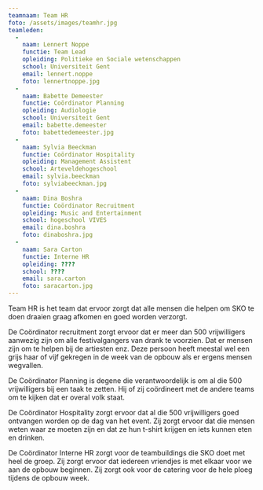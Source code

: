 ```yaml
---
teamnaam: Team HR
foto: /assets/images/teamhr.jpg
teamleden:
  -
    naam: Lennert Noppe
    functie: Team Lead
    opleiding: Politieke en Sociale wetenschappen
    school: Universiteit Gent
    email: lennert.noppe
    foto: lennertnoppe.jpg
  -
    naam: Babette Demeester
    functie: Coördinator Planning
    opleiding: Audiologie
    school: Universiteit Gent
    email: babette.demeester
    foto: babettedemeester.jpg
  -
    naam: Sylvia Beeckman
    functie: Coördinator Hospitality
    opleiding: Management Assistent
    school: Arteveldehogeschool
    email: sylvia.beeckman
    foto: sylviabeeckman.jpg
  -
    naam: Dina Boshra
    functie: Coördinator Recruitment
    opleiding: Music and Entertainment
    school: hogeschool VIVES
    email: dina.boshra
    foto: dinaboshra.jpg
  -
    naam: Sara Carton
    functie: Interne HR
    opleiding: ????
    school: ????
    email: sara.carton
    foto: saracarton.jpg
---
```


Team HR is het team dat ervoor zorgt dat alle mensen die helpen om SKO te doen draaien graag afkomen en goed worden verzorgt.

De Coördinator recruitment zorgt ervoor dat er meer dan 500 vrijwilligers aanwezig zijn om alle festivalgangers van drank te voorzien. Dat er mensen zijn om te helpen bij de artiesten enz. Deze persoon heeft meestal wel een grijs haar of vijf gekregen in de week van de opbouw als er ergens mensen wegvallen.

De Coördinator Planning is degene die verantwoordelijk is om al die 500 vrijwilligers bij een taak te zetten. Hij of zij coördineert met de andere teams om te kijken dat er overal volk staat.

De Coördinator Hospitality zorgt ervoor dat al die 500 vrijwilligers goed ontvangen worden op de dag van het event. Zij zorgt ervoor dat die mensen weten waar ze moeten zijn en dat ze hun t-shirt krijgen en iets kunnen eten en drinken.

De Coördinator Interne HR zorgt voor de teambuildings die SKO doet met heel de groep. Zij zorgt ervoor dat iedereen vriendjes is met elkaar voor we aan de opbouw beginnen. Zij zorgt ook voor de catering voor de hele ploeg tijdens de opbouw week.

